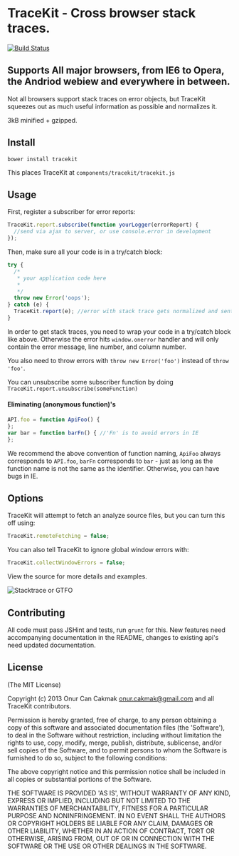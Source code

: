 TraceKit - Cross browser stack traces.
=====================================

[![Build Status](https://travis-ci.org/occ/TraceKit.png?branch=master)](https://travis-ci.org/occ/TraceKit)

## Supports All major browsers, from IE6 to Opera, the Andriod webiew and everywhere in between.

Not all browsers support stack traces on error objects, but TraceKit squeezes out as much useful information as possible and normalizes it.

3kB minified + gzipped.


## Install

```
bower install tracekit
```
This places TraceKit at `components/tracekit/tracekit.js`


## Usage

First, register a subscriber for error reports:
```javascript
TraceKit.report.subscribe(function yourLogger(errorReport) {
  //send via ajax to server, or use console.error in development
});
```

Then, make sure all your code is in a try/catch block:
```javascript
try {
  /*
   * your application code here
   *
   */
  throw new Error('oops');
} catch (e) {
  TraceKit.report(e); //error with stack trace gets normalized and sent to subscriber
}
```

In order to get stack traces, you need to wrap your code in a try/catch block like above. Otherwise the error hits `window.onerror` handler and will only contain the error message, line number, and column number.

You also need to throw errors with `throw new Error('foo')` instead of `throw 'foo'`.

You can unsubscribe some subscriber function by doing `TraceKit.report.unsubscribe(someFunction)`

#### Eliminating (anonymous function)'s

```javascript
API.foo = function ApiFoo() {
};
var bar = function barFn() { //'Fn' is to avoid errors in IE
};
```

We recommend the above convention of function naming, `ApiFoo` always corresponds to `API.foo`, `barFn` corresponds to `bar` - just as long as the function name is not the same as the identifier. Otherwise, you can have bugs in IE.

## Options

TraceKit will attempt to fetch an analyze source files, but you can turn this off using:

```javascript
TraceKit.remoteFetching = false;
```

You can also tell TraceKit to ignore global window errors with:

```javascript
TraceKit.collectWindowErrors = false;
```

View the source for more details and examples.

![Stacktrace or GTFO](http://i.imgur.com/jacoj.jpg)

## Contributing

All code must pass JSHint and tests, run `grunt` for this. New features need accompanying documentation in the README, changes to existing api's need updated documentation.

## License

(The MIT License)

Copyright (c) 2013 Onur Can Cakmak <onur.cakmak@gmail.com> and all TraceKit contributors.

Permission is hereby granted, free of charge, to any person obtaining a copy of this software and associated documentation files (the 'Software'), to deal in the Software without restriction, including without limitation the rights to use, copy, modify, merge, publish, distribute, sublicense, and/or sell copies of the Software, and to permit persons to whom the Software is furnished to do so, subject to the following conditions:

The above copyright notice and this permission notice shall be included in all copies or substantial portions of the Software.

THE SOFTWARE IS PROVIDED 'AS IS', WITHOUT WARRANTY OF ANY KIND, EXPRESS OR IMPLIED, INCLUDING BUT NOT LIMITED TO THE WARRANTIES OF MERCHANTABILITY, FITNESS FOR A PARTICULAR PURPOSE AND NONINFRINGEMENT. IN NO EVENT SHALL THE AUTHORS OR COPYRIGHT HOLDERS BE LIABLE FOR ANY CLAIM, DAMAGES OR OTHER LIABILITY, WHETHER IN AN ACTION OF CONTRACT, TORT OR OTHERWISE, ARISING FROM, OUT OF OR IN CONNECTION WITH THE SOFTWARE OR THE USE OR OTHER DEALINGS IN THE SOFTWARE.
